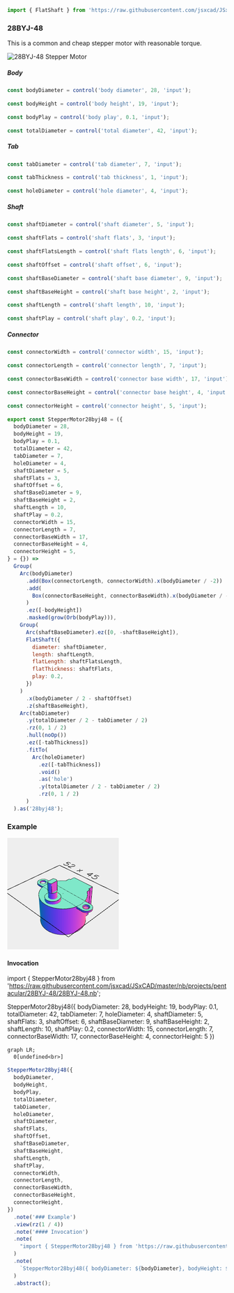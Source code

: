 ```JavaScript
import { FlatShaft } from 'https://raw.githubusercontent.com/jsxcad/JSxCAD/master/nb/components/shaft.nb';
```

### 28BYJ-48

This is a common and cheap stepper motor with reasonable torque.

![28BYJ-48 Stepper Motor](https://cdn-reichelt.de/bilder/web/artikel_ws/A300/ME071_01.jpg)

##### Body

```JavaScript
const bodyDiameter = control('body diameter', 28, 'input');
```

```JavaScript
const bodyHeight = control('body height', 19, 'input');
```

```JavaScript
const bodyPlay = control('body play', 0.1, 'input');
```

```JavaScript
const totalDiameter = control('total diameter', 42, 'input');
```

##### Tab

```JavaScript
const tabDiameter = control('tab diameter', 7, 'input');
```

```JavaScript
const tabThickness = control('tab thickness', 1, 'input');
```

```JavaScript
const holeDiameter = control('hole diameter', 4, 'input');
```

##### Shaft

```JavaScript
const shaftDiameter = control('shaft diameter', 5, 'input');
```

```JavaScript
const shaftFlats = control('shaft flats', 3, 'input');
```

```JavaScript
const shaftFlatsLength = control('shaft flats length', 6, 'input');
```

```JavaScript
const shaftOffset = control('shaft offset', 6, 'input');
```

```JavaScript
const shaftBaseDiameter = control('shaft base diameter', 9, 'input');
```

```JavaScript
const shaftBaseHeight = control('shaft base height', 2, 'input');
```

```JavaScript
const shaftLength = control('shaft length', 10, 'input');
```

```JavaScript
const shaftPlay = control('shaft play', 0.2, 'input');
```

##### Connector

```JavaScript
const connectorWidth = control('connector width', 15, 'input');
```

```JavaScript
const connectorLength = control('connector length', 7, 'input');
```

```JavaScript
const connectorBaseWidth = control('connector base width', 17, 'input');
```

```JavaScript
const connectorBaseHeight = control('connector base height', 4, 'input');
```

```JavaScript
const connectorHeight = control('connector height', 5, 'input');
```

```JavaScript
export const StepperMotor28byj48 = ({
  bodyDiameter = 28,
  bodyHeight = 19,
  bodyPlay = 0.1,
  totalDiameter = 42,
  tabDiameter = 7,
  holeDiameter = 4,
  shaftDiameter = 5,
  shaftFlats = 3,
  shaftOffset = 6,
  shaftBaseDiameter = 9,
  shaftBaseHeight = 2,
  shaftLength = 10,
  shaftPlay = 0.2,
  connectorWidth = 15,
  connectorLength = 7,
  connectorBaseWidth = 17,
  connectorBaseHeight = 4,
  connectorHeight = 5,
} = {}) =>
  Group(
    Arc(bodyDiameter)
      .add(Box(connectorLength, connectorWidth).x(bodyDiameter / -2))
      .add(
        Box(connectorBaseHeight, connectorBaseWidth).x(bodyDiameter / -2 + 2)
      )
      .ez([-bodyHeight])
      .masked(grow(Orb(bodyPlay))),
    Group(
      Arc(shaftBaseDiameter).ez([0, -shaftBaseHeight]),
      FlatShaft({
        diameter: shaftDiameter,
        length: shaftLength,
        flatLength: shaftFlatsLength,
        flatThickness: shaftFlats,
        play: 0.2,
      })
    )
      .x(bodyDiameter / 2 - shaftOffset)
      .z(shaftBaseHeight),
    Arc(tabDiameter)
      .y(totalDiameter / 2 - tabDiameter / 2)
      .rz(0, 1 / 2)
      .hull(noOp())
      .ez([-tabThickness])
      .fitTo(
        Arc(holeDiameter)
          .ez([-tabThickness])
          .void()
          .as('hole')
          .y(totalDiameter / 2 - tabDiameter / 2)
          .rz(0, 1 / 2)
      )
  ).as('28byj48');
```

### Example

![Image](28BYJ-48.md.$6.png)

#### Invocation

import { StepperMotor28byj48 } from 'https://raw.githubusercontent.com/jsxcad/JSxCAD/master/nb/projects/pentacular/28BYJ-48/28BYJ-48.nb';

StepperMotor28byj48({ bodyDiameter: 28, bodyHeight: 19, bodyPlay: 0.1, totalDiameter: 42, tabDiameter: 7, holeDiameter: 4, shaftDiameter: 5, shaftFlats: 3, shaftOffset: 6, shaftBaseDiameter: 9, shaftBaseHeight: 2, shaftLength: 10, shaftPlay: 0.2, connectorWidth: 15, connectorLength: 7, connectorBaseWidth: 17, connectorBaseHeight: 4, connectorHeight: 5 })

```mermaid
graph LR;
  0[undefined<br>]
```

```JavaScript
StepperMotor28byj48({
  bodyDiameter,
  bodyHeight,
  bodyPlay,
  totalDiameter,
  tabDiameter,
  holeDiameter,
  shaftDiameter,
  shaftFlats,
  shaftOffset,
  shaftBaseDiameter,
  shaftBaseHeight,
  shaftLength,
  shaftPlay,
  connectorWidth,
  connectorLength,
  connectorBaseWidth,
  connectorBaseHeight,
  connectorHeight,
})
  .note('### Example')
  .view(rz(1 / 4))
  .note('#### Invocation')
  .note(
    "import { StepperMotor28byj48 } from 'https://raw.githubusercontent.com/jsxcad/JSxCAD/master/nb/projects/pentacular/28BYJ-48/28BYJ-48.nb';"
  )
  .note(
    `StepperMotor28byj48({ bodyDiameter: ${bodyDiameter}, bodyHeight: ${bodyHeight}, bodyPlay: ${bodyPlay}, totalDiameter: ${totalDiameter}, tabDiameter: ${tabDiameter}, holeDiameter: ${holeDiameter}, shaftDiameter: ${shaftDiameter}, shaftFlats: ${shaftFlats}, shaftOffset: ${shaftOffset}, shaftBaseDiameter: ${shaftBaseDiameter}, shaftBaseHeight: ${shaftBaseHeight}, shaftLength: ${shaftLength}, shaftPlay: ${shaftPlay}, connectorWidth: ${connectorWidth}, connectorLength: ${connectorLength}, connectorBaseWidth: ${connectorBaseWidth}, connectorBaseHeight: ${connectorBaseHeight}, connectorHeight: ${connectorHeight} })`
  )
  .abstract();
```
